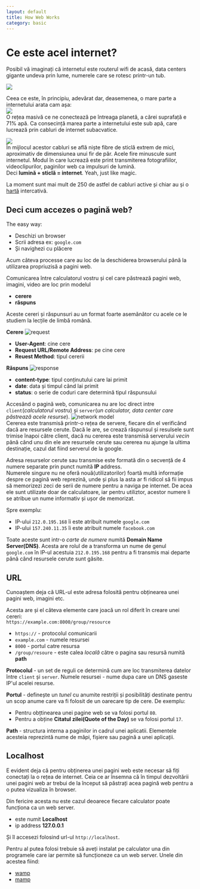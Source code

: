 ```yaml
---
layout: default
title: How Web Works
category: basic
---
```




# Ce este acel internet?

Posibil vă imaginați că internetul este routerul wifi de acasă, data centers gigante undeva prin lume, numerele care se rotesc printr-un tub.

![](/images/hww/the-internet-imagined.jpg)   


Ceea ce este, în principiu, adevărat dar, deasemenea, o mare parte a internetului arata cam așa:   
![](/images/hww/the-internet.jpg)   
O rețea masivă ce ne conectează pe întreaga planetă, a cărei suprafață e 71% apă. Ca consecință marea parte a internetului este sub apă, care lucrează prin cabluri de internet subacvatice.

![](/images/hww/cable.jpg)  
În mijlocul acestor cabluri se află niște fibre de sticlă extrem de mici, aproximativ de dimensiunea unui fir de păr. Acele fire minuscule sunt internetul. Modul în care lucrează este print transmiterea fotografiilor, videoclipurilor, paginilor web ca impulsuri de lumină.   
Deci **lumină + sticlă = internet**. Yeah, just like magic.

La moment sunt mai mult de 250 de astfel de cabluri active și chiar au și o [hartă](http://submarine-cable-map-2015.telegeography.com/) intercativă.



## Deci cum accezes o pagină web?

The easy way:   
- Deschizi un browser
- Scrii adresa ex: `google.com`
- Și navighezi cu plăcere

Acum câteva processe care au loc de la deschiderea browserului până la utilizarea propriuzisă a pagini web.

Comunicarea între calculatorul vostru și cel care păstrează pagini web, imagini, video are loc prin modelul    
- **cerere**
- **răspuns**

Aceste cereri și răspunsuri au un format foarte asemănător cu acele ce le studiem la lecțile de limbă română.

**Cerere**
![request](/images/hww/request.jpg)
- **User-Agent**: cine cere
- **Request URL/Remote Address**: pe cine cere
- **Reuest Method**: tipul cererii

**Răspuns**
![response](/images/hww/response.jpg)
- **content-type**: tipul conținutului care lai primit
- **date**: data și timpul când lai primit
- **status**: o serie de coduri care determină tipul răspunsului


Accesând o pagină web, comunicarea nu are loc direct intre `client`(*calculatorul vostru*) și `server`(*un calculator, data center care păstrează acele resurse*).
![network model](/images/hww/network.jpg)   
Cererea este transmisă printr-o rețea de servere, fiecare din el verificând dacă are resursele cerute. Dacă le are, se crează răspunsul și resulsele sunt trimise înapoi către client, dacă nu cererea este transmisă serverului *vecin* până când unu din ele are resursele cerute sau cererea nu ajunge la ultima destinație, cazul dat fiind serverul de la google.

Adresa resurselor cerute sau transmise este formată din o secvență de 4 numere separate prin punct numită **IP** address.   
Numerele singure nu ne oferă nouă(utilizatorilor) foartă multă informație despre ce pagină web reprezină, unde și plus la asta ar fi ridicol să fii impus să memorizezi zeci de serii de numere pentru a naviga pe internet. De acea ele sunt utilizate doar de calculatoare, iar pentru utiliztor, acestor numere li se atribue un nume informativ și ușor de memorizat.

Spre exemplu:
- IP-ului `212.0.195.168` îi este atribuit numele `google.com`
- IP-ului `157.240.11.35` îi este atribuit numele `facebook.com`

Toate aceste sunt intr-o *carte de numere* numită **Domain Name Server(DNS)**. Acesta are rolul de a transforma un nume de genul `google.com` în IP-ul acestuia `212.0.195.168` pentru a fi transmis mai departe până când resursele cerute sunt găsite.

## URL

Cunoaștem deja că URL-ul este adresa folosită pentru obținearea unei pagini web, imagini etc. 

Acesta are și el câteva elemente care joacă un rol diferit în creare unei cereri:   
`https://example.com:8000/group/resource`

* `https://` - protocolul comunicarii
* `example.com` - numele resursei
* `8000` - portul catre resursa
* `/group/resoure` - este calea *locală* către o pagina sau resursă numită **path**

**Protocolul** - un set de reguli ce determină cum are loc transmiterea datelor între `client` și `server`.
Numele resursei -  nume dupa care un DNS gaseste IP'ul acelei resurse.

**Portul** - definește un *tunel* cu anumite restriții și posibilități destinate pentru un scop anume care va fi folosit de un oarecare tip de cere. De exemplu:  
- Pentru obțtinearea unei pagine web se va folosi portul `80`.   
- Pentru a obține **Citatul zilei(Quote of the Day)** se va folosi portul `17`.

**Path** - structura interna a paginilor in cadrul unei aplicatii. Elementele acesteia reprezintă nume de măpi, fișiere sau pagină a unei aplicații.

## Localhost

E evident deja că pentru obținerea unei pagini web este necesar să fiți conectați la o rețea de internet. Ceia ce ar însemna că în timpul dezvoltării unei pagini web ar trebui de la început să păstrați acea pagină web pentru a o putea vizualiza în browser.

Din fericire acesta nu este cazul deoarece fiecare calculator poate funcționa ca un web server.
- este numit **Localhost**
- ip address **127.0.0.1**

Și îl accesezi folosind url-ul `http://localhost`.

Pentru al putea folosi trebuie să aveți instalat pe calculator una din programele care iar permite să funcționeze ca un web server.
Unele din acestea fiind:
- [wamp](http://www.wampserver.com/en/)
- [mamp](https://www.mamp.info/en/)

